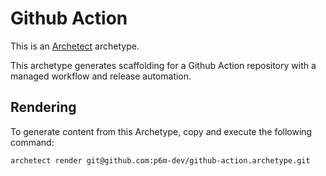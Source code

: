 # Github Action

This is an [Archetect](https://archetect.github.io/) archetype.

This archetype generates scaffolding for a Github Action repository with a
managed workflow and release automation.

## Rendering

To generate content from this Archetype, copy and execute the following command:

```sh
archetect render git@github.com:p6m-dev/github-action.archetype.git
```
